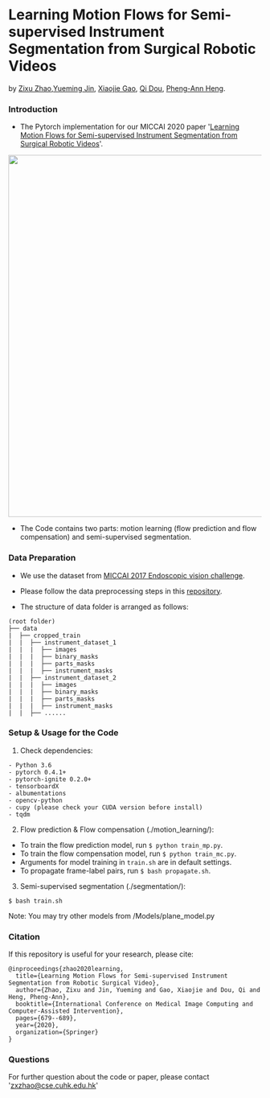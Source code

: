 # Learning Motion Flows for Semi-supervised Instrument Segmentation from Surgical Robotic Videos
by [Zixu Zhao](https://scholar.google.com.hk/citations?user=GSQY0CEAAAAJ&hl=zh-CN),[Yueming Jin](https://yuemingjin.github.io/), [Xiaojie Gao](https://www.researchgate.net/profile/Xiaojie_Gao3), [Qi Dou](http://www.cse.cuhk.edu.hk/~qdou/), [Pheng-Ann Heng](http://www.cse.cuhk.edu.hk/~pheng/). 

### Introduction
* The Pytorch implementation for our MICCAI 2020 paper '[Learning Motion Flows for Semi-supervised Instrument Segmentation from Surgical Robotic Videos](https://arxiv.org/pdf/2007.02501.pdf)'. 

<p align="center">
  <img src="figure/framework.png"  width="720"/>
</p>

* The Code contains two parts: motion learning (flow prediction and flow compensation) and semi-supervised segmentation.

### Data Preparation
* We use the dataset from [MICCAI 2017 Endoscopic vision challenge](https://endovissub2017-roboticinstrumentsegmentation.grand-challenge.org/).

* Please follow the data preprocessing steps in this [repository](https://github.com/keyuncheng/MF-TAPNet).

* The structure of data folder is arranged as follows:
```
(root folder)
├── data
|  ├── cropped_train
|  |  ├── instrument_dataset_1
|  |  |  ├── images
|  |  |  ├── binary_masks
|  |  |  ├── parts_masks
|  |  |  ├── instrument_masks
|  |  ├── instrument_dataset_2
|  |  |  ├── images
|  |  |  ├── binary_masks
|  |  |  ├── parts_masks
|  |  |  ├── instrument_masks
|  |  ├── ......

```


### Setup & Usage for the Code

1. Check dependencies:
```
- Python 3.6
- pytorch 0.4.1+
- pytorch-ignite 0.2.0+
- tensorboardX
- albumentations
- opencv-python
- cupy (please check your CUDA version before install)
- tqdm
```
2. Flow prediction & Flow compensation (./motion_learning/):
* To train the flow prediction model, run ``$ python train_mp.py``.
* To train the flow compensation model, run ``$ python train_mc.py``.
* Arguments for model training in ``train.sh`` are in default settings.
* To propagate frame-label pairs, run ``$ bash propagate.sh``.

3. Semi-supervised segmentation (./segmentation/):
```
$ bash train.sh
```
Note: You may try other models from /Models/plane_model.py

### Citation
If this repository is useful for your research, please cite:
```
@inproceedings{zhao2020learning,
  title={Learning Motion Flows for Semi-supervised Instrument Segmentation from Robotic Surgical Video},
  author={Zhao, Zixu and Jin, Yueming and Gao, Xiaojie and Dou, Qi and Heng, Pheng-Ann},
  booktitle={International Conference on Medical Image Computing and Computer-Assisted Intervention},
  pages={679--689},
  year={2020},
  organization={Springer}
}
```

### Questions

For further question about the code or paper, please contact 'zxzhao@cse.cuhk.edu.hk'
